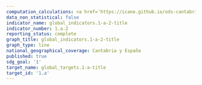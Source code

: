 ```yaml
---
computation_calculations: <a href='https://icane.github.io/ods-cantabria/assets/pdf/1.a.2.1.2.pdf' target='_blank'>Proporción del gasto público total que se dedica a servicios esenciales (educación, salud y protección social)</a><br><a href='https://icane.github.io/ods-cantabria/assets/pdf/1.a.2.1.pdf' target='_blank'>Proporción del gasto público total que se dedica a servicios esenciales (educación, salud y protección social)</a><br><a href='https://icane.github.io/ods-cantabria/assets/pdf/1.a.2.2.2.pdf' target='_blank'>Proporción del gasto público total que se dedica a servicios esenciales (educación, salud y protección social)</a><br><a href='https://icane.github.io/ods-cantabria/assets/pdf/1.a.2.2.pdf' target='_blank'>Proporción del gasto público total que se dedica a servicios esenciales (educación, salud y protección social)</a><br><a href='https://icane.github.io/ods-cantabria/assets/pdf/1.a.2.3.2.pdf' target='_blank'>Proporción del gasto público total que se dedica a servicios esenciales (educación, salud y protección social)</a>
data_non_statistical: false
indicator_name: global_indicators.1-a-2-title
indicator_number: 1.a.2
reporting_status: complete
graph_title: global_indicators.1-a-2-title
graph_type: line
national_geographical_coverage: Cantabria y España
published: true
sdg_goal: '1'
target_name: global_targets.1-a-title
target_id: '1.a'
---
```

